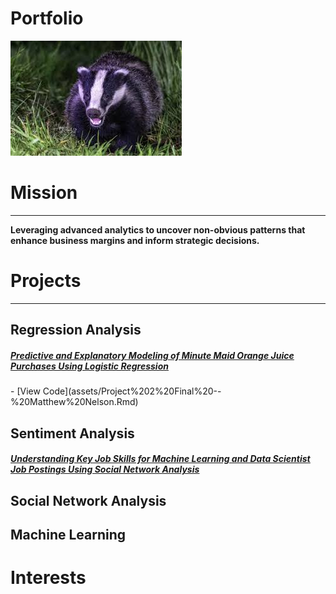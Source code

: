 # Portfolio

![Matt Nelson](images/images.jpg)

# Mission
---
<b>Leveraging advanced analytics to uncover non-obvious patterns that enhance business margins and inform strategic decisions.</b>

# Projects
---
## Regression Analysis
<h5><a href="assets/Project-2-Final----Matthew-Nelson.html"><u>Predictive and Explanatory Modeling of Minute Maid Orange Juice Purchases Using Logistic Regression</u></a></h5>
-  [View Code](assets/Project%202%20Final%20--%20Matthew%20Nelson.Rmd)



## Sentiment Analysis
<h5><a href="assets/Social%20Network%20Analysis%20Project%203.htm"><u>Understanding Key Job Skills for Machine Learning and Data Scientist Job Postings Using Social Network Analysis</u></a></h5>

## Social Network Analysis

## Machine Learning



# Interests
